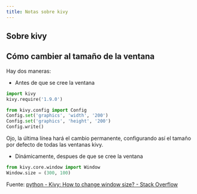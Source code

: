 ```yaml
---
title: Notas sobre kivy
---
```


## Sobre kivy

## Cómo cambier al tamaño de la ventana

Hay dos maneras:

- Antes de que se cree la ventana

```python
import kivy
kivy.require('1.9.0')

from kivy.config import Config
Config.set('graphics', 'width', '200')
Config.set('graphics', 'height', '200')
Config.write()
```

Ojo, la última línea hará el cambio permanente, configurando así el tamaño por
defecto de todas las ventanas kivy.

- Dinámicamente, despues de que se cree la ventana

```python
from kivy.core.window import Window
Window.size = (300, 100)
```

Fuente: [python - Kivy: How to change window size? - Stack Overflow](https://stackoverflow.com/questions/14014955/kivy-how-to-change-window-size)
